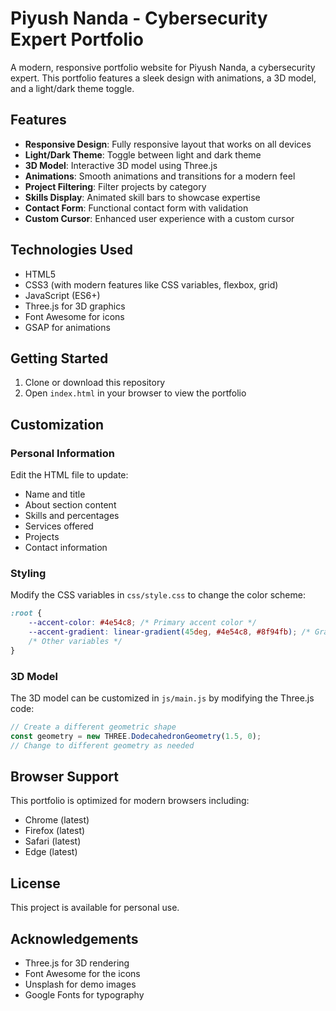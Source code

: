 # Piyush Nanda - Cybersecurity Expert Portfolio

A modern, responsive portfolio website for Piyush Nanda, a cybersecurity expert. This portfolio features a sleek design with animations, a 3D model, and a light/dark theme toggle.

## Features

- **Responsive Design**: Fully responsive layout that works on all devices
- **Light/Dark Theme**: Toggle between light and dark theme
- **3D Model**: Interactive 3D model using Three.js
- **Animations**: Smooth animations and transitions for a modern feel
- **Project Filtering**: Filter projects by category
- **Skills Display**: Animated skill bars to showcase expertise
- **Contact Form**: Functional contact form with validation
- **Custom Cursor**: Enhanced user experience with a custom cursor

## Technologies Used

- HTML5
- CSS3 (with modern features like CSS variables, flexbox, grid)
- JavaScript (ES6+)
- Three.js for 3D graphics
- Font Awesome for icons
- GSAP for animations

## Getting Started

1. Clone or download this repository
2. Open `index.html` in your browser to view the portfolio

## Customization

### Personal Information

Edit the HTML file to update:
- Name and title
- About section content
- Skills and percentages
- Services offered
- Projects
- Contact information

### Styling

Modify the CSS variables in `css/style.css` to change the color scheme:

```css
:root {
    --accent-color: #4e54c8; /* Primary accent color */
    --accent-gradient: linear-gradient(45deg, #4e54c8, #8f94fb); /* Gradient accent */
    /* Other variables */
}
```

### 3D Model

The 3D model can be customized in `js/main.js` by modifying the Three.js code:

```javascript
// Create a different geometric shape
const geometry = new THREE.DodecahedronGeometry(1.5, 0);
// Change to different geometry as needed
```

## Browser Support

This portfolio is optimized for modern browsers including:
- Chrome (latest)
- Firefox (latest)
- Safari (latest)
- Edge (latest)

## License

This project is available for personal use.

## Acknowledgements

- Three.js for 3D rendering
- Font Awesome for the icons
- Unsplash for demo images
- Google Fonts for typography 
